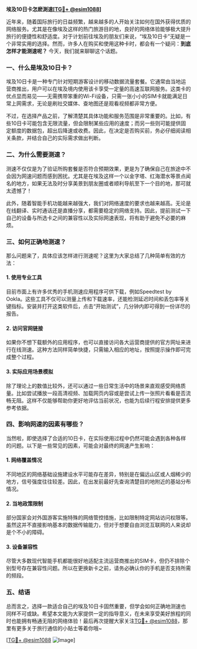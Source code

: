 **埃及10日卡怎麽測速[[TG💪+ @esim1088](https://t.me/s/esim1088)]**

近年来，随着国际旅行的日益频繁，越来越多的人开始关注如何在国外获得优质的网络服务。尤其是在像埃及这样的热门旅游目的地，良好的网络体验能够极大提升旅行的便捷性和舒适度。对于计划前往埃及的朋友们来说，“埃及10日卡”无疑是一个非常实用的选择。然而，许多人在购买和使用这种卡时，都会有一个疑问：**到底怎样才能测速呢？** 今天，我们就来聊聊这个话题。

### 一、什么是埃及10日卡？

埃及10日卡是一种专门针对短期游客设计的移动数据流量套餐。它通常由当地运营商推出，用户可以在埃及境内使用该卡享受一定量的高速互联网服务。这类卡的优点显而易见——无需携带笨重的Wi-Fi设备，只需一张小小的SIM卡就能满足日常上网需求，无论是刷社交媒体、查地图还是观看视频都非常方便。

不过，在选择产品之前，了解清楚其具体功能和服务范围是非常重要的。比如，有些10日卡可能包含无限流量，但会限制某些应用的速度；而另一些则可能提供固定额度的数据包，超出后降速或收费。因此，在决定是否购买前，务必仔细阅读相关条款，并结合自己的实际需求做出判断。

### 二、为什么需要测速？

测速不仅仅是为了验证所购套餐是否符合预期效果，更是为了确保自己在旅途中不会因为网速问题而感到困扰。尤其是在埃及这样一个以金字塔、红海潜水等景点闻名的地方，如果无法及时分享美景到朋友圈或者顺利导航至下一个目的地，那可就太遗憾了！

此外，随着智能手机功能越来越强大，我们对网络速度的要求也越来越高。无论是在线翻译、实时通话还是直播分享，都需要稳定的网络支持。因此，提前测试一下自己的设备与所选卡之间的兼容性以及实际网速表现，将有助于避免不必要的麻烦。

### 三、如何正确地测速？

那么问题来了，具体应该怎样进行测速呢？这里为大家总结了几种简单有效的方法：

#### 1. 使用专业工具
目前市面上有许多优秀的手机测速应用程序可供下载，例如Speedtest by Ookla。这些工具不仅可以测量上传和下载速率，还能检测延迟时间和丢包率等关键指标。安装并打开这类软件后，点击“开始测试”，几分钟内即可得到一份详尽的报告。

#### 2. 访问官网链接
如果你不想下载额外的应用程序，也可以直接访问各大运营商提供的官方网址来进行在线测速。这种方法同样简单快捷，只需输入相应的地址，按照提示操作即可完成整个过程。

#### 3. 实际应用场景模拟
除了理论上的数值比较外，还可以通过一些日常生活中的场景来直观感受网络质量。比如尝试播放一段高清视频、加载网页内容或是尝试上传一张照片看看是否流畅无阻。这样不仅能够帮助你更好地评估当前状况，也能为后续行程安排提供更多参考依据。

### 四、影响网速的因素有哪些？

当然啦，即使选择了合适的10日卡，在实际使用过程中仍然可能会遇到各种各样的问题。以下是一些常见的因素，可能会对最终的网速产生影响：

#### 1. 网络覆盖情况
不同地区的网络基础设施建设水平可能存在差异，特别是在偏远山区或人烟稀少的地方，信号强度往往较差。因此，在出发前最好先查询清楚目的地附近的基站分布情况。

#### 2. 当地政策限制
部分国家会对外国游客实施特殊的网络管控措施，比如限制特定网站访问权限等。虽然这并不直接影响基本的数据传输能力，但对于想要自由浏览互联网的人来说却是个不小的障碍。

#### 3. 设备兼容性
尽管大多数现代智能手机都能很好地适配主流运营商推出的SIM卡，但仍不排除个别型号存在兼容性问题。所以在更换新卡之前，请务必确认你的手机是否支持所需的频段。

### 五、结语

总而言之，选择一款适合自己的埃及10日卡固然重要，但学会如何正确地测速也同样不可或缺。希望本文能为大家提供一定的指导意义，在未来享受美好旅程的同时也能拥有畅通无阻的网络体验！最后再次提醒大家关注[TG💪+ @esim1088](https://t.me/s/esim1088)，那里有更多关于旅行通信的小贴士等着你哦~

[[TG💪+ @esim1088](https://t.me/s/esim1088) ![Image](https://i.postimg.cc/4NQfJmqS/Snipaste-2025-05-13-00-14-12.png)]